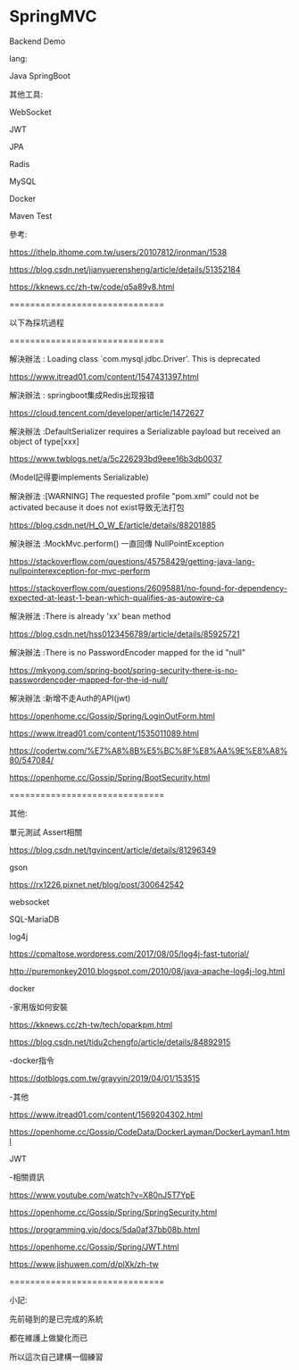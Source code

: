 # SpringMVC

Backend Demo 

lang:

Java SpringBoot

其他工具:

WebSocket

JWT

JPA

Radis

MySQL

Docker

Maven Test


參考:

https://ithelp.ithome.com.tw/users/20107812/ironman/1538

https://blog.csdn.net/jianyuerensheng/article/details/51352184

https://kknews.cc/zh-tw/code/q5a89v8.html

==============================

以下為採坑過程

==============================

解決辦法 : Loading class `com.mysql.jdbc.Driver'. This is deprecated

https://www.itread01.com/content/1547431397.html

解決辦法 : springboot集成Redis出现报错

https://cloud.tencent.com/developer/article/1472627

解決辦法 :DefaultSerializer requires a Serializable payload but received an object of type[xxx]

https://www.twblogs.net/a/5c226293bd9eee16b3db0037

(Model記得要implements Serializable)

解決辦法 :[WARNING] The requested profile "pom.xml" could not be activated because it does not exist导致无法打包

https://blog.csdn.net/H_O_W_E/article/details/88201885

解決辦法 :MockMvc.perform() 一直回傳 NullPointException

https://stackoverflow.com/questions/45758429/getting-java-lang-nullpointerexception-for-mvc-perform

https://stackoverflow.com/questions/26095881/no-found-for-dependency-expected-at-least-1-bean-which-qualifies-as-autowire-ca

解決辦法 :There is already 'xx' bean method

https://blog.csdn.net/hss0123456789/article/details/85925721

解決辦法 :There is no PasswordEncoder mapped for the id "null"

https://mkyong.com/spring-boot/spring-security-there-is-no-passwordencoder-mapped-for-the-id-null/

解決辦法 :新增不走Auth的API(jwt)

https://openhome.cc/Gossip/Spring/LoginOutForm.html

https://www.itread01.com/content/1535011089.html

https://codertw.com/%E7%A8%8B%E5%BC%8F%E8%AA%9E%E8%A8%80/547084/

https://openhome.cc/Gossip/Spring/BootSecurity.html

==============================

其他:


單元測試 Assert相關

https://blog.csdn.net/tgvincent/article/details/81296349

gson

https://rx1226.pixnet.net/blog/post/300642542

websocket

SQL-MariaDB

log4j

https://cpmaltose.wordpress.com/2017/08/05/log4j-fast-tutorial/

http://puremonkey2010.blogspot.com/2010/08/java-apache-log4j-log.html

docker 

-家用版如何安裝

https://kknews.cc/zh-tw/tech/oparkpm.html

https://blog.csdn.net/tidu2chengfo/article/details/84892915

-docker指令

https://dotblogs.com.tw/grayyin/2019/04/01/153515

-其他

https://www.itread01.com/content/1569204302.html

https://openhome.cc/Gossip/CodeData/DockerLayman/DockerLayman1.html

JWT

-相關資訊

https://www.youtube.com/watch?v=X80nJ5T7YpE

https://openhome.cc/Gossip/Spring/SpringSecurity.html

https://programming.vip/docs/5da0af37bb08b.html

https://openhome.cc/Gossip/Spring/JWT.html

https://www.jishuwen.com/d/plXk/zh-tw

==============================

小記:

先前碰到的是已完成的系統

都在維護上做變化而已

所以這次自己建構一個練習

